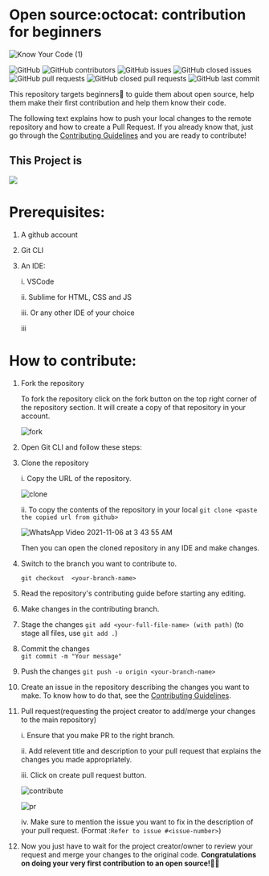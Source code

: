 # Open source:octocat: contribution for beginners 

![Know Your Code (1)](https://user-images.githubusercontent.com/70315395/162400606-00ba8c10-cfcb-4923-82ba-45dbcff6409b.png)

![GitHub](https://img.shields.io/github/license/cyberbuddy-io/open-source-contribution-for-beginners) ![GitHub contributors](https://img.shields.io/github/contributors/cyberbuddy-io/open-source-contribution-for-beginners) ![GitHub issues](https://img.shields.io/github/issues-raw/cyberbuddy-io/open-source-contribution-for-beginners) ![GitHub closed issues](https://img.shields.io/github/issues-closed-raw/cyberbuddy-io/open-source-contribution-for-beginners) ![GitHub pull requests](https://img.shields.io/github/issues-pr-raw/cyberbuddy-io/open-source-contribution-for-beginners) ![GitHub closed pull requests](https://img.shields.io/github/issues-pr-closed-raw/cyberbuddy-io/open-source-contribution-for-beginners) ![GitHub last commit](https://img.shields.io/github/last-commit/cyberbuddy-io/open-source-contribution-for-beginners)

This repository targets beginners:beginner: to guide them about open source, help them make their first contribution and help them know their code.

The following text explains how to push your local changes to the remote repository and how to create a Pull Request. If you already know that, just go through the [Contributing Guidelines](https://github.com/cyberbuddy-io/open-source-contribution-for-beginners/blob/master/CONTRIBUTING.md) and you are ready to contribute!

## This Project is 
<a href="https://vercel.com/?utm_source=opencyberbuddy&utm_campaign=oss"><img src="https://www.datocms-assets.com/31049/1618983297-powered-by-vercel.svg"></a>

# Prerequisites: 
1. A github account
2. Git CLI
3. An IDE:

	i. VSCode

	ii. Sublime for HTML, CSS and JS

	iii. Or any other IDE of your choice
	
	iii

# How to contribute:

1. Fork the repository

   To fork the repository click on the fork button on the top right corner of the repository section.
   It will create a copy of that repository in your account.


   ![fork](https://user-images.githubusercontent.com/89595539/140019145-786cf5a3-e036-400e-8de4-f4a2fe3a8871.gif)


2. Open Git CLI and follow these steps: 


3. Clone the repository

   i. Copy the URL of the repository.


	![clone](https://user-images.githubusercontent.com/89595539/140020670-6dd21f16-58aa-43f6-95fd-a5cd24ffb4ac.gif)



   ii. To copy the contents of the repository in your local
    `git clone <paste the copied url from github>`
    
    

	![WhatsApp Video 2021-11-06 at 3 43 55 AM](https://user-images.githubusercontent.com/89595539/140911717-41fba50a-68fa-45a9-9efe-fb752cf13921.gif)

   

   Then you can open the cloned repository in any IDE and make changes.

4. Switch to the branch you want to contribute to.

   `git checkout  <your-branch-name>`


5. Read the repository's contributing guide before starting any editing.

6. Make changes in the contributing branch.

7. Stage the changes
   `git add <your-full-file-name> (with path)`
	(to stage all files, use `git add .`)


8. Commit the changes 	
   `git commit -m "Your message"`

9. Push the changes
   `git push -u origin <your-branch-name>`
10. Create an issue in the repository describing the changes you want to make. To know how to do that, see the [Contributing Guidelines](https://github.com/cyberbuddy-io/open-source-contribution-for-beginners/blob/master/CONTRIBUTING.md).

11. Pull request(requesting the project creator to add/merge your changes to the main repository)

	i. Ensure that you make PR to the right branch.

	ii. Add relevent title and description to your pull request that explains the changes you 
	made appropriately.

	iii. Click on create pull request button.


	![contribute](https://user-images.githubusercontent.com/89595539/140020922-8c379a58-f950-4be6-a4d5-5c7249c6a627.gif) 	


	![pr](https://user-images.githubusercontent.com/89595539/140020940-afa143df-f469-4055-813f-ec5196121fbc.gif)

	iv. Make sure to mention the issue you want to fix in the description of your pull request. (Format :`Refer to issue #<issue-number>`)


12. Now you just have to wait for the project creator/owner to review your request and merge your changes
    to the original code. 
    **Congratulations on doing your very first contribution to an open source!:fist_right::fist_left:**


	
